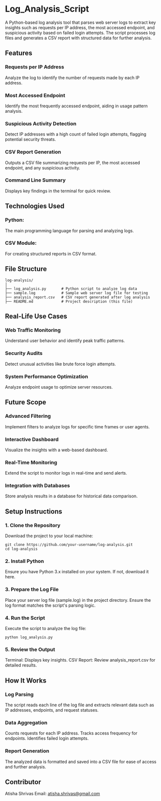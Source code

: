 # Log_Analysis_Script 

A Python-based log analysis tool that parses web server logs to extract key insights such as requests per IP address, the most accessed endpoint, and suspicious activity based on failed login attempts. The script processes log files and generates a CSV report with structured data for further analysis.

## Features
### Requests per IP Address
Analyze the log to identify the number of requests made by each IP address.

### Most Accessed Endpoint
Identify the most frequently accessed endpoint, aiding in usage pattern analysis.

### Suspicious Activity Detection
Detect IP addresses with a high count of failed login attempts, flagging potential security threats.

### CSV Report Generation
Outputs a CSV file summarizing requests per IP, the most accessed endpoint, and any suspicious activity.

### Command Line Summary
Displays key findings in the terminal for quick review.

## Technologies Used
### Python: 
The main programming language for parsing and analyzing logs.
### CSV Module: 
For creating structured reports in CSV format.

## File Structure
```
log-analysis/
│
├── log_analysis.py       # Python script to analyze log data
├── sample.log            # Sample web server log file for testing
├── analysis_report.csv   # CSV report generated after log analysis
├── README.md             # Project description (this file)
```

## Real-Life Use Cases
### Web Traffic Monitoring
Understand user behavior and identify peak traffic patterns.

### Security Audits
Detect unusual activities like brute force login attempts.

### System Performance Optimization
Analyze endpoint usage to optimize server resources.


## Future Scope
### Advanced Filtering
Implement filters to analyze logs for specific time frames or user agents.
### Interactive Dashboard
Visualize the insights with a web-based dashboard.
### Real-Time Monitoring
Extend the script to monitor logs in real-time and send alerts.
### Integration with Databases
Store analysis results in a database for historical data comparison.


## Setup Instructions
### 1. Clone the Repository
Download the project to your local machine:
```
git clone https://github.com/your-username/log-analysis.git
cd log-analysis
```
### 2. Install Python
Ensure you have Python 3.x installed on your system. If not, download it here.

### 3. Prepare the Log File
Place your server log file (sample.log) in the project directory. Ensure the log format matches the script's parsing logic.

### 4. Run the Script
Execute the script to analyze the log file:
```
python log_analysis.py
```
### 5. Review the Output
Terminal: Displays key insights.
CSV Report: Review analysis_report.csv for detailed results.


## How It Works
### Log Parsing
The script reads each line of the log file and extracts relevant data such as IP addresses, endpoints, and request statuses.
### Data Aggregation
Counts requests for each IP address.
Tracks access frequency for endpoints.
Identifies failed login attempts.
### Report Generation
The analyzed data is formatted and saved into a CSV file for ease of access and further analysis.


## Contributor
Atisha Shrivas
Email: atisha.shrivas@gmail.com





